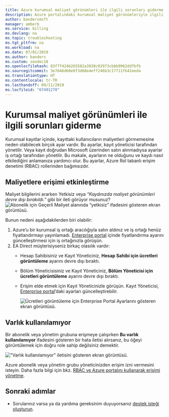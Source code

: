 ```yaml
---
title: Azure kurumsal maliyet görünümleri ile ilgili sorunları giderme
description: Azure portalındaki kurumsal maliyet görünümleriyle ilgili karşılaşabileceğiniz sorunların nasıl çözüleceğini öğrenin.
author: bandersmsft
manager: amberb
ms.service: billing
ms.devlang: na
ms.topic: troubleshooting
ms.tgt_pltfrm: na
ms.workload: na
ms.date: 07/01/2019
ms.author: banders
ms.custom: seodec18
ms.openlocfilehash: 83f7f424b265582a3830c02973cbbb9962ddfbfb
ms.sourcegitcommit: 3e7646d60e0f3d68e4eff246b3c17711fb41eeda
ms.translationtype: HT
ms.contentlocale: tr-TR
ms.lasthandoff: 09/11/2019
ms.locfileid: "67491270"
---
```

# <a name="troubleshoot-enterprise-cost-views"></a>Kurumsal maliyet görünümleri ile ilgili sorunları giderme

Kurumsal kayıtlar içinde, kayıttaki kullanıcıların maliyetleri görmemesine neden olabilecek birçok ayar vardır.  Bu ayarlar, kayıt yöneticisi tarafından yönetilir. Veya kayıt doğrudan Microsoft üzerinden satın alınmadıysa ayarlar iş ortağı tarafından yönetilir.  Bu makale, ayarların ne olduğunu ve kaydı nasıl etkilediğini anlamanıza yardımcı olur. Bu ayarlar, Azure Rol tabanlı erişim denetimi (RBAC) rollerinden bağımsızdır.

## <a name="enable-access-to-costs"></a>Maliyetlere erişimi etkinleştirme

Maliyet bilgilerini ararken Yetkisiz veya *“Kaydınızda maliyet görünümleri devre dışı bırakıldı.”* gibi bir ileti görüyor musunuz?
![Abonelik için Geçerli Maliyet alanında “yetkisiz” ifadesini gösteren ekran görüntüsü.](media/billing-enterprise-mgmt-groups/unauthorized.png)

Bunun nedeni aşağıdakilerden biri olabilir:

1. Azure’u bir kurumsal iş ortağı aracılığıyla satın aldınız ve iş ortağı henüz fiyatlandırmayı yayınlamadı. [Enterprise portal](https://ea.azure.com) içinde fiyatlandırma ayarını güncelleştirmesi için iş ortağınızla görüşün.
2. EA Direct müşterisiyseniz birkaç olasılık vardır:
    * Hesap Sahibisiniz ve Kayıt Yöneticiniz, **Hesap Sahibi için ücretleri görüntüleme** ayarını devre dışı bıraktı.  
    * Bölüm Yöneticisisiniz ve Kayıt Yöneticiniz, **Bölüm Yöneticisi için ücretleri görüntüleme** ayarını devre dışı bıraktı.
    * Erişim elde etmek için Kayıt Yöneticinizle görüşün. Kayıt Yöneticisi, [Enterprise portal](https://ea.azure.com/manage/enrollment)’daki ayarları güncelleştirebilir.

      ![Ücretleri görüntüleme için Enterprise Portal Ayarlarını gösteren ekran görüntüsü.](media/billing-enterprise-mgmt-groups/ea-portal-settings.png)

## <a name="asset-is-unavailable"></a>Varlık kullanılamıyor

Bir abonelik veya yönetim grubuna erişmeye çalışırken **Bu varlık kullanılamıyor** ifadesini gösteren bir hata iletisi alırsanız, bu öğeyi görüntülemek için doğru role sahip değilsiniz demektir.  

!["Varlık kullanılamıyor" iletisini gösteren ekran görüntüsü.](media/billing-enterprise-mgmt-groups/asset-not-found.png)

Azure abonelik veya yönetim grubu yöneticinizden erişim izni vermesini isteyin. Daha fazla bilgi için bkz. [RBAC ve Azure portalını kullanarak erişimi yönetme](../role-based-access-control/role-assignments-portal.md).

## <a name="next-steps"></a>Sonraki adımlar
- Sorularınız varsa ya da yardıma gereksinim duyuyorsanız [destek isteği oluşturun](https://go.microsoft.com/fwlink/?linkid=2083458).
